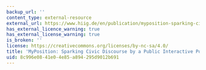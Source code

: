 ```yaml
---
backup_url: ''
content_type: external-resource
external_url: https://www.hiig.de/en/publication/myposition-sparking-civic-discourse-by-a-public-interactive-poll-visualization/
has_external_licence_warning: true
has_external_license_warning: true
is_broken: ''
license: https://creativecommons.org/licenses/by-nc-sa/4.0/
title: 'MyPosition: Sparking Civic Discourse by a Public Interactive Poll Visualization'
uid: 8c996e08-41e0-4e85-a894-295d9012b691
---
```


